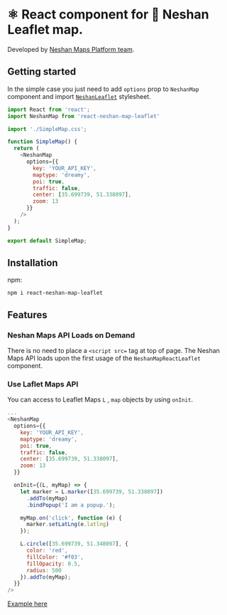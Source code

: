 # ⚛️ React component for 🍃 Neshan Leaflet map.

Developed by [Neshan Maps Platform team](https://platform.neshan.org).


## Getting started

In the simple case you just need to add `options` prop to `NeshanMap` component and import [`NeshanLeaflet`](https://static.neshan.org/sdk/leaflet/1.4.0/leaflet.css) stylesheet.


```javascript
import React from 'react';
import NeshanMap from 'react-neshan-map-leaflet'

import './SimpleMap.css';

function SimpleMap() {
  return (
    <NeshanMap
      options={{
        key: 'YOUR_API_KEY',
        maptype: 'dreamy',
        poi: true,
        traffic: false,
        center: [35.699739, 51.338097],
        zoom: 13
      }}
    />
  );
}

export default SimpleMap;

```

## Installation

npm:
```
npm i react-neshan-map-leaflet
```

## Features

### Neshan Maps API Loads on Demand

There is no need to place a `<script src=` tag at top of page. The Neshan Maps API loads upon the first usage of the `NeshanMapReactLeaflet` component.

### Use Laflet Maps API 

You can access to Leaflet Maps `L` , `map`  objects by using `onInit`.

```javascript
...
<NeshanMap
  options={{
    key: 'YOUR_API_KEY',
    maptype: 'dreamy',
    poi: true,
    traffic: false,
    center: [35.699739, 51.338097],
    zoom: 13
  }}

  onInit={(L, myMap) => {
    let marker = L.marker([35.699739, 51.338097])
      .addTo(myMap)
      .bindPopup('I am a popup.');

    myMap.on('click', function (e) {
      marker.setLatLng(e.latlng)
    });

    L.circle([35.699739, 51.348097], {
      color: 'red',
      fillColor: '#f03',
      fillOpacity: 0.5,
      radius: 500
    }).addTo(myMap);
  }}
/>

```

[Example here](https://github.com/AliSeyfollahi/react-neshan-map-leaflet/react-neshan-map-leaflet/example/index.js#L8)

